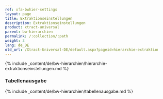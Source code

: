 ```yaml
---
ref: xfa-bwhier-settings
layout: page
title: Extraktionseinstellungen
description: Extraktionseinstellungen
product: xtract-universal
parent: bw-hierarchien
permalink: /:collection/:path
weight: 3
lang: de_DE
old_url: /Xtract-Universal-DE/default.aspx?pageid=hierarchie-extraktionseinstellungen
---
```

{% include _content/de/bw-hierarchien/hierarchie-extraktionseinstellungen.md %}

### Tabellenausgabe
{% include _content/de/bw-hierarchien/tabellenausgabe.md %}

